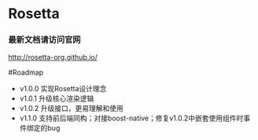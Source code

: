 # Rosetta

### 最新文档请访问官网
http://rosetta-org.github.io/

#Roadmap
* v1.0.0 实现Rosetta设计理念
* v1.0.1 升级核心渲染逻辑
* v1.0.2 升级接口，更易理解和使用
* v1.1.0 支持前后端同构；对接boost-native；修复v1.0.2中嵌套使用组件时事件绑定的bug